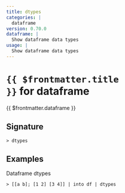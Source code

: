 ```yaml
---
title: dtypes
categories: |
  dataframe
version: 0.70.0
dataframe: |
  Show dataframe data types
usage: |
  Show dataframe data types
---
```


# <code>{{ $frontmatter.title }}</code> for dataframe

<div class='command-title'>{{ $frontmatter.dataframe }}</div>

## Signature

```> dtypes ```

## Examples

Dataframe dtypes
```shell
> [[a b]; [1 2] [3 4]] | into df | dtypes
```
